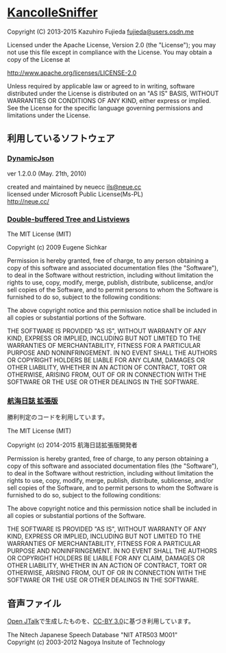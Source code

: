 # [KancolleSniffer](http://kancollesniffer.osdn.jp/)

Copyright (C) 2013-2015 Kazuhiro Fujieda <fujieda@users.osdn.me>

Licensed under the Apache License, Version 2.0 (the "License");
you may not use this file except in compliance with the License.
You may obtain a copy of the License at

   http://www.apache.org/licenses/LICENSE-2.0

Unless required by applicable law or agreed to in writing, software
distributed under the License is distributed on an "AS IS" BASIS,
WITHOUT WARRANTIES OR CONDITIONS OF ANY KIND, either express or implied.
See the License for the specific language governing permissions and
limitations under the License.

## 利用しているソフトウェア

### [DynamicJson](http://dynamicjson.codeplex.com/)

ver 1.2.0.0 (May. 21th, 2010)

created and maintained by neuecc <ils@neue.cc><br>
licensed under Microsoft Public License(Ms-PL)<br>
http://neue.cc/

### [Double-buffered Tree and Listviews](http://www.codeproject.com/Articles/37253/Double-buffered-Tree-and-Listviews)

The MIT License (MIT)

Copyright (c) 2009 Eugene Sichkar

Permission is hereby granted, free of charge, to any person obtaining a copy
of this software and associated documentation files (the "Software"), to deal
in the Software without restriction, including without limitation the rights
to use, copy, modify, merge, publish, distribute, sublicense, and/or sell
copies of the Software, and to permit persons to whom the Software is
furnished to do so, subject to the following conditions:

The above copyright notice and this permission notice shall be included in
all copies or substantial portions of the Software.

THE SOFTWARE IS PROVIDED "AS IS", WITHOUT WARRANTY OF ANY KIND, EXPRESS OR
IMPLIED, INCLUDING BUT NOT LIMITED TO THE WARRANTIES OF MERCHANTABILITY,
FITNESS FOR A PARTICULAR PURPOSE AND NONINFRINGEMENT. IN NO EVENT SHALL THE
AUTHORS OR COPYRIGHT HOLDERS BE LIABLE FOR ANY CLAIM, DAMAGES OR OTHER
LIABILITY, WHETHER IN AN ACTION OF CONTRACT, TORT OR OTHERWISE, ARISING FROM,
OUT OF OR IN CONNECTION WITH THE SOFTWARE OR THE USE OR OTHER DEALINGS IN
THE SOFTWARE.

### [航海日誌 拡張版](http://nekopanda.blog.jp/)

勝利判定のコードを利用しています。

The MIT License (MIT)

Copyright (c) 2014-2015 航海日誌拡張版開発者

Permission is hereby granted, free of charge, to any person obtaining a copy
of this software and associated documentation files (the "Software"), to deal
in the Software without restriction, including without limitation the rights
to use, copy, modify, merge, publish, distribute, sublicense, and/or sell
copies of the Software, and to permit persons to whom the Software is
furnished to do so, subject to the following conditions:

The above copyright notice and this permission notice shall be included in
all copies or substantial portions of the Software.

THE SOFTWARE IS PROVIDED "AS IS", WITHOUT WARRANTY OF ANY KIND, EXPRESS OR
IMPLIED, INCLUDING BUT NOT LIMITED TO THE WARRANTIES OF MERCHANTABILITY,
FITNESS FOR A PARTICULAR PURPOSE AND NONINFRINGEMENT. IN NO EVENT SHALL THE
AUTHORS OR COPYRIGHT HOLDERS BE LIABLE FOR ANY CLAIM, DAMAGES OR OTHER
LIABILITY, WHETHER IN AN ACTION OF CONTRACT, TORT OR OTHERWISE, ARISING FROM,
OUT OF OR IN CONNECTION WITH THE SOFTWARE OR THE USE OR OTHER DEALINGS IN
THE SOFTWARE.

## 音声ファイル

[Open JTalk](http://open-jtalk.sp.nitech.ac.jp/index.php)で生成したものを、[CC-BY 3.0](https://creativecommons.org/licenses/by/3.0/)に基づき利用しています。

The Nitech Japanese Speech Database "NIT ATR503 M001"<br>
Copyright (c) 2003-2012 Nagoya Insitute of Technology
